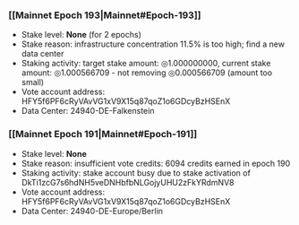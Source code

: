 ### [[Mainnet Epoch 193|Mainnet#Epoch-193]]
* Stake level: **None** (for 2 epochs)
* Stake reason: infrastructure concentration 11.5% is too high; find a new data center
* Staking activity: target stake amount: ◎1.000000000, current stake amount: ◎1.000566709 - not removing ◎0.000566709 (amount too small)
* Vote account address: HFY5f6PF6cRyVAvVG1xV9X15q87qoZ1o6GDcyBzHSEnX
* Data Center: 24940-DE-Falkenstein
### [[Mainnet Epoch 191|Mainnet#Epoch-191]]
* Stake level: **None**
* Stake reason: insufficient vote credits: 6094 credits earned in epoch 190
* Staking activity: stake account busy due to stake activation of DkTi1zcG7s6hdNH5veDNHbfbNLGojyUHU2zFkYRdmNV8
* Vote account address: HFY5f6PF6cRyVAvVG1xV9X15q87qoZ1o6GDcyBzHSEnX
* Data Center: 24940-DE-Europe/Berlin